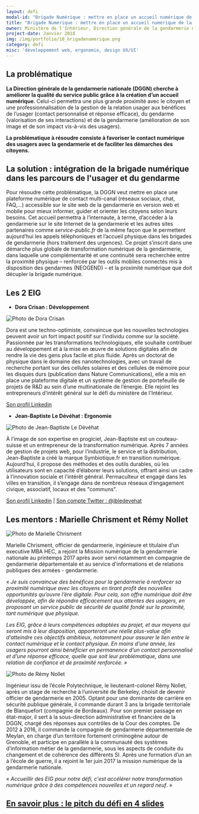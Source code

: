 ```yaml
---
layout: defi
modal-id: "Brigade Numérique : mettre en place un accueil numérique de la gendarmerie au service des citoyens"
title: "Brigade Numérique : mettre en place un accueil numérique de la gendarmerie au service des citoyens"
owner: Ministère de l'Intérieur, Direction générale de la gendarmerie nationale (DGGN)
project-date: Janvier 2018
img: /img/portfolio/10_brigadenumerique.png
category: defi
misc: 'développement web, ergonomie, design UX/UI'
---
```

## La problématique

**La Direction générale de la gendarmerie nationale (DGGN) cherche à
améliorer la qualité du service public grâce à la création d’un
accueil numérique**. Celui-ci permettra une plus grande proximité avec
le citoyen et une professionnalisation de la gestion de la relation
usager aux bénéfices de l’usager (contact personnalisé et réponse
efficace), du gendarme (valorisation de ses interactions) et de la
gendarmerie (amélioration de son image et de son impact vis-à-vis des
usagers).
  
**La problématique à résoudre consiste à favoriser le contact
numérique des usagers avec la gendarmerie et de faciliter les
démarches des citoyens.**

## La solution : intégration de la brigade numérique dans les parcours de l'usager et du gendarme

Pour résoudre cette problématique, la DGGN veut mettre en place une
plateforme numérique de contact multi-canal (réseaux sociaux, chat,
FAQ,…) accessible sur le site web de la gendarmerie en version web et
mobile pour mieux informer, guider et orienter les citoyens selon
leurs besoins. Cet accueil permettra à l’internaute, à terme,
d’accéder à la gendarmerie sur le site Internet de la gendarmerie et
les autres sites partenaires comme *service-public.fr* de la même
façon que le permettent aujourd’hui les appels téléphoniques et
l’accueil physique dans les brigades de gendarmerie (hors traitement
des urgences). Ce projet s’inscrit dans une démarche plus globale de
transformation numérique de la gendarmerie, dans laquelle une
complémentarité et une continuité sera recherchée entre la proximité
physique – renforcée par les outils mobiles connectés mis à
disposition des gendarmes (NEOGEND) – et la proximité numérique que
doit décupler la brigade numérique.

## Les 2 EIG

* **Dora Crisan : Développement**

![Photo de Dora Crisan](/img/portfolio/DoraCrisan.png)

Dora est une techno-optimiste, convaincue que les nouvelles
technologies peuvent avoir un fort impact positif sur l’individu comme
sur la société. Passionnée par les transformations technologiques,
elle souhaite contribuer au développement et à la mise en œuvre de
solutions digitales afin de rendre la vie des gens plus facile et plus
fluide. Après un doctorat de physique dans le domaine des
nanotechnologies, avec un travail de recherche portant sur des
cellules solaires et des cellules de mémoire pour les disques durs
(publication dans Nature Communications), elle a mis en place une
plateforme digitale et un système de gestion de portefeuille de
projets de R&D au sein d’une multinationale de l’énergie. Elle rejoint
les entrepreneurs d’intérêt général sur le défi du ministère de
l'Intérieur.

[Son profil Linkedin](https://www.linkedin.com/in/alina-dora-crisan-66a92382/)

* **Jean-Baptiste Le Dévéhat : Ergonomie**

![Photo de Jean-Baptiste Le Dévéhat](/img/portfolio/JeanBaptisteLeDevehat.png)

À l’image de son expertise en progiciel, Jean-Baptiste est un
couteau-suisse et un entrepreneur de la transformation
numérique. Après 7 années de gestion de projets web, pour l’industrie,
le service et la distribution, Jean-Baptiste a créé la marque
Symbiotique.fr en transition numérique. Aujourd’hui, il propose des
méthodes et des outils durables, où les utilisateurs sont en capacité
d’élaborer leurs solutions, offrant ainsi un cadre à l’innovation
sociale et l’intérêt général. Permaculteur et engagé dans les villes
en transition, il s’engage dans de nombreux réseaux d’engagement
civique, associatif, locaux et des "communs".

[Son profil Linkedin](https://www.linkedin.com/in/jbledevehat) | [Son compte Twitter : @jbledevehat](https://www.twitter.com/jbledevehat)

## Les mentors : Marielle Chrisment et Rémy Nollet

![Photo de Marielle Chrisment](/img/portfolio/10.MarielleChrisment.jpg)

Marielle Chrisment, officier de gendarmerie, ingénieure et titulaire
d’un executive MBA HEC, a rejoint la Mission numérique de la
gendarmerie nationale au printemps 2017 après avoir servi notamment en
compagnie de gendarmerie départementale et au service d'informations
et de relations publiques des armées - gendarmerie.

« *Je suis convaincue des bénéfices pour la gendarmerie à renforcer sa
proximité numérique avec les citoyens en tirant profit des nouvelles
opportunités qu’ouvre l’ère digitale. Pour cela, son offre numérique
doit être développée, afin de répondre efficacement aux attentes des
usagers, en proposant un service public de sécurité de qualité fondé
sur la proximité, tant numérique que physique.*

*Les EIG, grâce à leurs compétences adaptées au projet, et aux moyens
qui seront mis à leur disposition, apporteront une réelle plus-value
afin d’atteindre ces objectifs ambitieux, notamment pour assurer le
lien entre le contact numérique et le contact physique. En moins d’une
année, les usagers pourront ainsi bénéficier en permanence d’un
contact personnalisé et d’une réponse efficace, quelle que soit leur
problématique, dans une relation de confiance et de proximité
renforcée. »*

![Photo de Rémy Nollet](/img/portfolio/remynollet.jpg)

Ingénieur issu de l’école Polytechnique, le lieutenant-colonel Rémy
Nollet, après un stage de recherche à l’université de Berkeley,
choisit de devenir officier de gendarmerie en 2005. Optant pour une
dominante de carrière en sécurité publique générale, il commande
durant 3 ans la brigade territoriale de Blanquefort (compagnie de
Bordeaux). Pour son premier passage en état-major, il sert à la
sous-direction administrative et financière de la DGGN, chargé des
réponses aux contrôles de la Cour des comptes. De 2012 à 2016, il
commande la compagnie de gendarmerie départementale de Meylan, en
charge d’un territoire fortement criminogène autour de Grenoble, et
participe en parallèle à la communauté des systèmes d’information
métier de la gendarmerie, sous les aspects de conduite du changement
et de cohérence des différents SI. Après une formation d’un an à
l’école de guerre, il a rejoint le 1er juin 2017 la mission numérique
de la gendarmerie nationale.

« _Accueillir des EIG pour notre défi, c'est accélérer notre transformation numérique grâce à des compétences nouvelles et un regard neuf_. »


## [En savoir plus : le pitch du défi en 4 slides](https://www.slideshare.net/secret/qlquJhQU0zwK9u)
